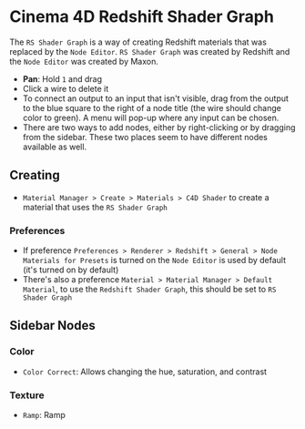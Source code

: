 # Cinema 4D Redshift Shader Graph

The `RS Shader Graph` is a way of creating Redshift materials that was replaced by the `Node Editor`. `RS Shader Graph` was created by Redshift and the `Node Editor` was created by Maxon.

- **Pan**: Hold `1` and drag
- Click a wire to delete it
- To connect an output to an input that isn't visible, drag from the output to the blue square to the right of a node title (the wire should change color to green). A menu will pop-up where any input can be chosen.
- There are two ways to add nodes, either by right-clicking or by dragging from the sidebar. These two places seem to have different nodes available as well.

## Creating

- `Material Manager > Create > Materials > C4D Shader` to create a material that uses the `RS Shader Graph`

### Preferences

- If preference `Preferences > Renderer > Redshift > General > Node Materials for Presets` is turned on the `Node Editor` is used by default (it's turned on by default)
- There's also a preference `Material > Material Manager > Default Material`, to use the `Redshift Shader Graph`, this should be set to `RS Shader Graph`

## Sidebar Nodes

### Color

- `Color Correct`: Allows changing the hue, saturation, and contrast

### Texture

- `Ramp`: Ramp
